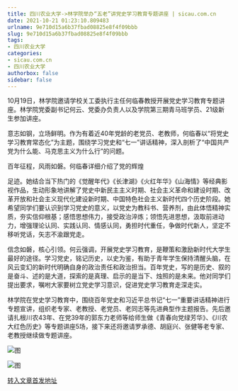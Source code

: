 ```yaml
---
title: 四川农业大学->林学院举办“五老”讲党史学习教育专题讲座 | sicau.com.cn
date: 2021-10-21 01:23:10.809483
urlname: 9e710d15a6b37fbad08825e8f4f09bbb
slug: 9e710d15a6b37fbad08825e8f4f09bbb
tags: 
- 四川农业大学
categories:
- sicau.com.cn
- 四川农业大学
authorbox: false
sidebar: false
---
```

10月19日，林学院邀请学校关工委执行主任何临春教授开展党史学习教育专题讲座。林学院党委副书记何云、党委办负责人以及学院第三期青马班学员、21级新生参加讲座。

意志如钢，立场鲜明。作为有着近40年党龄的老党员、老教师，何临春以“将党史学习教育常态化”为主题，围绕学习党史和“七一”讲话精神，深入剖析了“中国共产党为什么能、马克思主义为什么行”的问题。

百年征程，风雨如磐。何临春详细介绍了党的辉煌
<!--more-->
足迹。她结合当下热门的《觉醒年代》《长津湖》《火红年华》《山海情》等经典影视作品，生动形象地讲解了党史中新民主主义时期、社会主义革命和建设时期、改革开放和社会主义现代化建设新时期、中国特色社会主义新时代四个历史阶段。她希望同学们要认识到学习党史的意义，以党史为教科书、营养剂，由此体悟精神实质，夯实信仰根基；感悟思想伟力，接受政治淬炼；领悟先进思想，汲取前进动力，增强理论认同、实践认同、情感认同，勇担时代重任，争做时代新人，坚定不移听党话，矢志不渝跟党走。

信念如磐，核心引领。何云强调，开展党史学习教育，是鞭策和激励新时代大学生最好的途径。学习党史，铭记历史，以史为鉴，有助于青年学生保持清醒头脑，在风云变幻的新时代明确自身的政治责任和政治担当。百年党史，写的是历史、叙的是奋斗、述的是大道，探索的是真理、启示的是当下、烛照的是未来。他对同学们提出要求，嘱咐大家要树立党史学习意识，促进党史学习教育走深走实。

林学院在党史学习教育中，围绕百年党史和习近平总书记“七一”重要讲话精神进行专题宣讲，组织老专家、老教授、老党员、老同志等先进典型作主题报告。先后邀请扎根川农43年、在党39年的郭东力老师等给师生做《青春向党绿芳华》、《川农大红色历史》等专题讲座5场，接下来还将邀请罗承德、胡庭兴、张健等老专家、老教授继续做专题讲座。

![图](https://news.sicau.edu.cn/__local/E/38/14/1C0A24A882F15E27CA909CF194C_6FAEC76F_6086B.jpg)

![图](https://news.sicau.edu.cn/__local/4/9A/52/F1201D0AD2A43036902F0032203_ABBBBC88_15FEE.jpg)

[转入文章首发地址](https://news.sicau.edu.cn/info/1078/64992.htm)